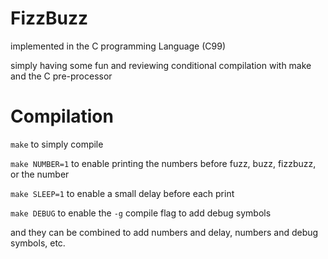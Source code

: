 # FizzBuzz

implemented in the C programming Language (C99)

simply having some fun and reviewing conditional compilation with make and the C pre-processor

# Compilation

`make` to simply compile

`make NUMBER=1` to enable printing the numbers before fuzz, buzz, fizzbuzz, or the number

`make SLEEP=1` to enable a small delay before each print

`make DEBUG` to enable the `-g` compile flag to add debug symbols

and they can be combined to add numbers and delay, numbers and debug symbols, etc.
